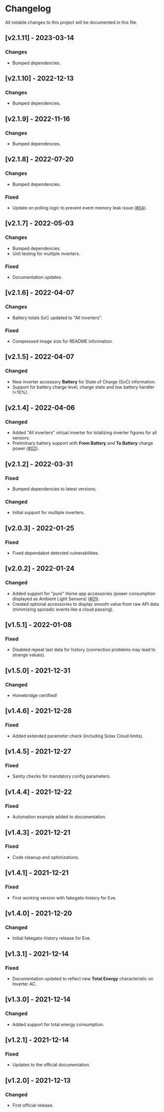 # Changelog

All notable changes to this project will be documented in this file.

## [v2.1.11] - 2023-03-14
### Changes
* Bumped dependencies.

## [v2.1.10] - 2022-12-13
### Changes
* Bumped dependencies.

## [v2.1.9] - 2022-11-16
### Changes
* Bumped dependencies.

## [v2.1.8] - 2022-07-20
### Changes
* Bumped dependencies.
### Fixed
* Update on polling logic to prevent event memory leak issue ([#04](https://github.com/AllMightySauron/homebride-solaxcloud-api/issues/4)).

## [v2.1.7] - 2022-05-03
### Changes
* Bumped dependencies.
* Unit testing for multiple inverters.
### Fixed
* Documentation updates.

## [v2.1.6] - 2022-04-07
### Changes
* Battery totals SoC updated to "All inverters".
### Fixed
* Compressed image size for README information.

## [v2.1.5] - 2022-04-07
### Changed
* New inverter accessory **Battery** for State of Charge (SoC) information.
* Support for battery charge level, charge state and low battery handler (<10%).

## [v2.1.4] - 2022-04-06
### Changed
* Added "All inverters" virtual inverter for totalizing inverter figures for all sensors.
* Preliminary battery support with **From Battery** and **To Battery** charge power ([#02](https://github.com/AllMightySauron/homebride-solaxcloud-api/issues/2)).

## [v2.1.2] - 2022-03-31
### Fixed
* Bumped dependencies to latest versions.
### Changed
* Initial support for multiple inverters.

## [v2.0.3] - 2022-01-25
### Fixed
* Fixed dependabot detected vulnerabilities.

## [v2.0.2] - 2022-01-24
### Changed
* Added support for "pure" Home app accessories (power consumption displayed as Ambient Light Sensors) ([#01](https://github.com/AllMightySauron/homebride-solaxcloud-api/issues/1)).
* Created optional accessories to display smooth value from raw API data (minimizing sporadic events like a cloud passing).

## [v1.5.1] - 2022-01-08
### Fixed
* Disabled repeat last data for history (connection problems may lead to strange values).

## [v1.5.0] - 2021-12-31
### Changed
* Homebridge certified!

## [v1.4.6] - 2021-12-28
### Fixed
* Added extended parameter check (including Solax Cloud limits).

## [v1.4.5] - 2021-12-27
### Fixed
* Sanity checks for mandatory config parameters.

## [v1.4.4] - 2021-12-22
### Fixed
* Automation example added to documentation.

## [v1.4.3] - 2021-12-21
### Fixed
* Code cleanup and optimizations.

## [v1.4.1] - 2021-12-21
### Fixed
* First working version with fakegato-history for Eve.

## [v1.4.0] - 2021-12-20
### Changed
* Initial fakegato-history release for Eve.

## [v1.3.1] - 2021-12-14
### Fixed
* Documentation updated to reflect new **Total Energy** characteristic on Inverter AC.

## [v1.3.0] - 2021-12-14
### Changed
* Added support for total energy consumption.

## [v1.2.1] - 2021-12-14
### Fixed
* Updates to the official documentation.

## [v1.2.0] - 2021-12-13
### Changed
* First official release.